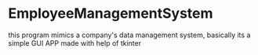 # EmployeeManagementSystem
this program mimics a company's data management system,
basically its a simple GUI APP made with help of tkinter
